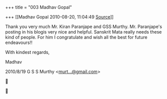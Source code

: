 +++
title = "003 Madhav Gopal"

+++
[[Madhav Gopal	2010-08-20, 11:04:49 [Source](https://groups.google.com/g/samskrita/c/DREIPSeT8oI)]]



Thank you very much Mr. Kiran Paranjape and GSS Murthy. Mr. Paranjape's posting in his blogis very nice and helpful. Sanskrit Mata really needs these kind of people. For him I congratulate and wish all the best for future endeavours!!



With kindest regards,

Madhav  
  

2010/8/19 G S S Murthy \<[murt...@gmail.com]()\>





